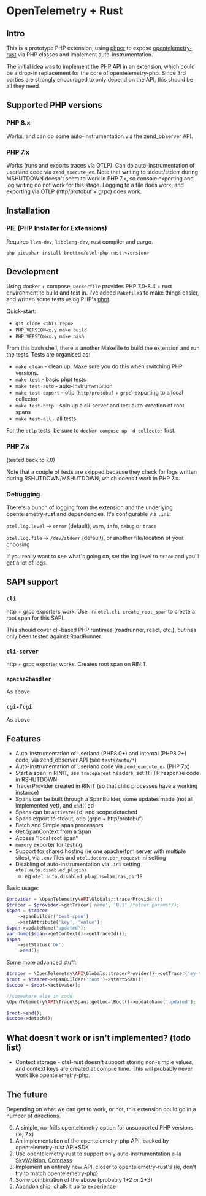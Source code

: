# OpenTelemetry + Rust

## Intro

This is a prototype PHP extension, using [phper](https://github.com/phper-framework/phper)
to expose [opentelemetry-rust](https://opentelemetry.io/docs/languages/rust/) via PHP
classes and implement auto-instrumentation.

The initial idea was to implement the PHP API in an extension, which could be a
drop-in replacement for the core of opentelemetry-php. Since 3rd parties are
strongly encouraged to only depend on the API, this should be all they need.

## Supported PHP versions

### PHP 8.x

Works, and can do some auto-instrumentation via the zend_observer API.

### PHP 7.x

Works (runs and exports traces via OTLP). Can do auto-instrumentation of userland code via `zend_execute_ex`.
Note that writing to stdout/stderr during MSHUTDOWN doesn't seem to work in PHP 7.x, so console exporting and
log writing do not work for this stage. Logging to a file does work, and exporting via OTLP (http/protobuf + grpc) does work.

## Installation

### PIE (PHP Installer for Extensions)

Requires `llvm-dev`, `libclang-dev`, rust compiler and cargo.

`php pie.phar install brettmc/otel-php-rust:<version>`

## Development

Using docker + compose, `Dockerfile` provides PHP 7.0-8.4 + rust environment to build and
test in. I've added `Makefile`s to make things easier, and written some tests using PHP's
[phpt](https://qa.php.net/phpt_details.php).

Quick-start:

* `git clone <this repo>`
* `PHP_VERSION=x.y make build`
* `PHP_VERSION=x.y make bash`

From this bash shell, there is another Makefile to build the extension and run the tests.
Tests are organised as:

- `make clean` - clean up. Make sure you do this when switching PHP versions.
- `make test` - basic phpt tests
- `make test-auto` - auto-instrumentation
- `make test-export` - otlp (`http/protobuf` + `grpc`) exporting to a local collector
- `make test-http` - spin up a cli-server and test auto-creation of root spans
- `make test-all` - all tests

For the `otlp` tests, be sure to `docker compose up -d collector` first.

### PHP 7.x

(tested back to 7.0)

Note that a couple of tests are skipped because they check for logs written during RSHUTDOWN/MSHUTDOWN, which doens't work in PHP 7.x.

### Debugging

There's a bunch of logging from the extension and the underlying opentelemetry-rust and dependencies. It's configurable via `.ini`:

`otel.log.level` -> `error` (default), `warn`, `info`, `debug` or `trace`

`otel.log.file` -> `/dev/stderr` (default), or another file/location of your choosing

If you really want to see what's going on, set the log level to `trace` and you'll get a lot of logs.

## SAPI support

### `cli`
http + grpc exporters work. Use .ini `otel.cli.create_root_span` to create a root span for this SAPI.

This should cover cli-based PHP runtimes (roadrunner, react, etc.), but has only been tested against RoadRunner.

### `cli-server`
http + grpc exporter works. Creates root span on RINIT.

### `apache2handler`
As above

### `cgi-fcgi`
As above

## Features

* Auto-instrumentation of userland (PHP8.0+) and internal (PHP8.2+) code, via zend_observer API (see `tests/auto/*`)
* Auto-instrumentation of userland code via `zend_execute_ex` (PHP 7.x)
* Start a span in RINIT, use `traceparent` headers, set HTTP response code in RSHUTDOWN
* TracerProvider created in RINIT (so that child processes have a working instance)
* Spans can be built through a SpanBuilder, some updates made (not all implemented yet), and `end()`ed
* Spans can be `activate()`d, and scope detached
* Spans export to stdout, otlp (grpc + http/protobuf)
* Batch and Simple span processors
* Get SpanContext from a Span
* Access "local root span"
* `memory` exporter for testing
* Support for shared hosting (ie one apache/fpm server with multiple sites), via `.env` files and `otel.dotenv.per_request` ini setting
* Disabling of auto-instrumentation via `.ini` setting `otel.auto.disabled_plugins`
  - eg `otel.auto.disabled_plugins=laminas,psr18`

Basic usage:
```php
$provider = \OpenTelemetry\API\Globals::tracerProvider();
$tracer = $provider->getTracer('name', '0.1' /*other params*/);
$span = $tracer
    ->spanBuilder('test-span')
    ->setAttribute('key', 'value');
$span->updateName('updated');
var_dump($span->getContext()->getTraceId());
$span
    ->setStatus('Ok')
    ->end();
```

Some more advanced stuff:
```php
$tracer = \OpenTelemetry\API\Globals::tracerProvider()->getTracer('my-tracer');
$root = $tracer->spanBuilder('root')->startSpan();
$scope = $root->activate();

//somewhere else in code
\OpenTelemetry\API\Trace\Span::getLocalRoot()->updateName('updated');

$root->end();
$scope->detach();
```

## What doesn't work or isn't implemented? (todo list)

- Context storage - otel-rust doesn't support storing non-simple values, and context keys are created at compile time.
This will probably never work like opentelemetry-php.

## The future

Depending on what we can get to work, or not, this extension could go in a number of directions.

0. A simple, no-frills opentelemetry option for unsupported PHP versions (ie, 7.x)
1. An implementation of the opentelemetry-php API, backed by opentelemetry-rust API+SDK
2. Use opentelemetry-rust to support only auto-instrumentation a-la [SkyWalking](https://github.com/apache/skywalking-php/),
[Compass](https://github.com/skpr/compass/).
3. Implement an entirely new API, closer to opentelemetry-rust's (ie, don't try to match opentelemetry-php)
4. Some combination of the above (probably 1+2 or 2+3)
5. Abandon ship, chalk it up to experience
